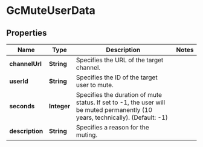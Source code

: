 

# GcMuteUserData


## Properties

| Name | Type | Description | Notes |
|------------ | ------------- | ------------- | -------------|
|**channelUrl** | **String** | Specifies the URL of the target channel. |  |
|**userId** | **String** | Specifies the ID of the target user to mute. |  |
|**seconds** | **Integer** | Specifies the duration of mute status. If set to -1, the user will be muted permanently (10 years, technically). (Default: -1) |  |
|**description** | **String** | Specifies a reason for the muting. |  |



